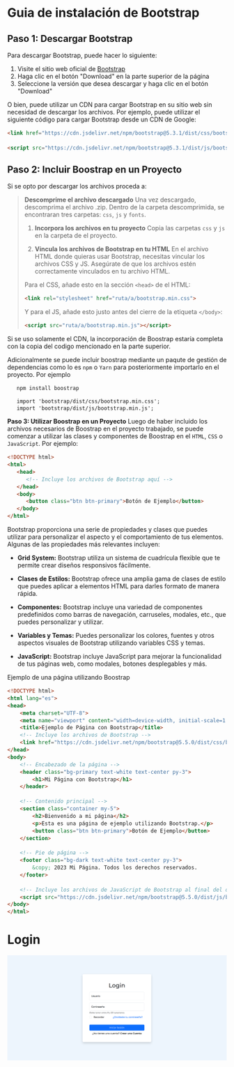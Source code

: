 
# **Guia de instalación de Bootstrap**

## **Paso 1: Descargar Bootstrap**
Para descargar Bootstrap, puede hacer lo siguiente:

1. Visite el sitio web oficial de [Bootstrap](https://getbootstrap.com/)
2. Haga clic en el botón "Download" en la parte superior de la página
3. Seleccione la versión que desea descargar y haga clic en el botón "Download"

O bien, puede utilizar un CDN para cargar Bootstrap en su sitio web sin necesidad de descargar los archivos. Por ejemplo, puede utilizar el siguiente código para cargar Bootstrap desde un CDN de Google:

```HTML
<link href="https://cdn.jsdelivr.net/npm/bootstrap@5.3.1/dist/css/bootstrap.min.css" rel="stylesheet" integrity="sha384-4bw+/aepP/YC94hEpVNVgiZdgIC5+VKNBQNGCHeKRQN+PtmoHDEXuppvnDJzQIu9" crossorigin="anonymous">

<script src="https://cdn.jsdelivr.net/npm/bootstrap@5.3.1/dist/js/bootstrap.bundle.min.js" integrity="sha384-HwwvtgBNo3bZJJLYd8oVXjrBZt8cqVSpeBNS5n7C8IVInixGAoxmnlMuBnhbgrkm" crossorigin="anonymous"></script>

```
## **Paso 2: Incluir Boostrap en un Proyecto**
Si se opto por descargar los archivos proceda a:
>
>**Descomprime el archivo descargado**
   Una vez descargado, descomprima el archivo .zip. Dentro de la carpeta descomprimida, se encontraran tres carpetas: `css`, `js` y `fonts`.
>
>1. **Incorpora los archivos en tu proyecto**
   Copia las carpetas `css` y `js` en la carpeta de el proyecto.
>
>2. **Vincula los archivos de Bootstrap en tu HTML**
   En el archivo HTML donde quieras usar Bootstrap, necesitas vincular los archivos CSS y JS. Asegúrate de que los archivos estén correctamente vinculados en tu archivo HTML.
>
>Para el CSS, añade esto en la sección `<head>` de el HTML:
>   ```html
>   <link rel="stylesheet" href="ruta/a/bootstrap.min.css">
>   ```
>   Y para el JS, añade esto justo antes del cierre de la etiqueta `</body>`:
>   ```html
>   <script src="ruta/a/bootstrap.min.js"></script>
>   ```
>

Si se uso solamente el CDN, la incorporación de Boostrap estaría completa con la copia del codigo mencionado en la parte superior.

Adicionalmente se puede incluir boostrap mediante un paqute de gestión de dependencias como lo es `npm` o `Yarn` para posteriormente importarlo en el proyecto. Por ejemplo

```
   npm install boostrap
```
```
   import 'bootstrap/dist/css/bootstrap.min.css';
   import 'bootstrap/dist/js/bootstrap.min.js';
```

**Paso 3: Utilizar Boostrap en un Proyecto**
   Luego de haber incluido los archivos necesarios de Boostrap en el proyecto trabajado, se puede comenzar a utilizar las clases y componentes de Boostrap en el `HTML`, `CSS` o `JavaScript`. Por ejemplo:

``` HTML
<!DOCTYPE html>
<html>
   <head>
      <!-- Incluye los archivos de Bootstrap aquí -->
   </head>
   <body>
      <button class="btn btn-primary">Botón de Ejemplo</button>
   </body>
</html>
```

Bootstrap proporciona una serie de propiedades y clases que puedes utilizar para personalizar el aspecto y el comportamiento de tus elementos. Algunas de las propiedades más relevantes incluyen:

- **Grid System:** Bootstrap utiliza un sistema de cuadrícula flexible que te permite crear diseños responsivos fácilmente.

- **Clases de Estilos:** Bootstrap ofrece una amplia gama de clases de estilo que puedes aplicar a elementos HTML para darles formato de manera rápida.

- **Componentes:** Bootstrap incluye una variedad de componentes predefinidos como barras de navegación, carruseles, modales, etc., que puedes personalizar y utilizar.

- **Variables y Temas:** Puedes personalizar los colores, fuentes y otros aspectos visuales de Bootstrap utilizando variables CSS y temas.

- **JavaScript:** Bootstrap incluye JavaScript para mejorar la funcionalidad de tus páginas web, como modales, botones desplegables y más.

Ejemplo de una página utilizando Boostrap

```HTML
<!DOCTYPE html>
<html lang="es">
<head>
    <meta charset="UTF-8">
    <meta name="viewport" content="width=device-width, initial-scale=1.0">
    <title>Ejemplo de Página con Bootstrap</title>
    <!-- Incluye los archivos de Bootstrap -->
    <link href="https://cdn.jsdelivr.net/npm/bootstrap@5.5.0/dist/css/bootstrap.min.css" rel="stylesheet">
</head>
<body>
    <!-- Encabezado de la página -->
    <header class="bg-primary text-white text-center py-3">
        <h1>Mi Página con Bootstrap</h1>
    </header>

    <!-- Contenido principal -->
    <section class="container my-5">
        <h2>Bienvenido a mi página</h2>
        <p>Esta es una página de ejemplo utilizando Bootstrap.</p>
        <button class="btn btn-primary">Botón de Ejemplo</button>
    </section>

    <!-- Pie de página -->
    <footer class="bg-dark text-white text-center py-3">
        &copy; 2023 Mi Página. Todos los derechos reservados.
    </footer>

    <!-- Incluye los archivos de JavaScript de Bootstrap al final del documento -->
    <script src="https://cdn.jsdelivr.net/npm/bootstrap@5.5.0/dist/js/bootstrap.min.js" integrity="sha384-wTf/cgx6G9l2Dj2TbDMfjqLtrtff9I/Cq8p/nzU5+WtTr0p5lPveLElXl1zshj1Pk" crossorigin="anonymous"></script>
</body>
</html>

```

# Login

<p align="center">
    <img src="img/pagina.png">
</p>

